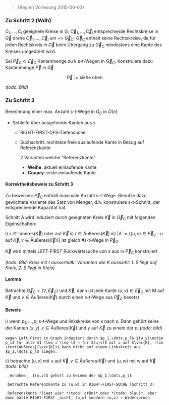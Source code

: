 > (Beginn Vorlesung 2015-06-03)

### Zu Schritt 2 (Wdh)

$C_1,\dots,C_l$ geeignete Kreise in G; $\vec{C}_1,\dots,\vec{C}_l$ entsprechende Rechtskreise in $\vec{G}$ drehe $\vec{C}_1,\dots,\vec{C}_l$ um ~> $\vec{G}_C$; $\vec{G}_C$ enthält keine Rechtskreise, da für jeden Rechtskreis in $\vec{G}$ beim Übergang zu $\vec{G}_C$ mindestens eine Kante des Kreises umgedreht wird.

Sei $\vec{P}_C \subset \vec{E}_C$ Kantenmenge zu k s-t-Wegen in $\vec{G}_C$. Konstruiere dazu Kantenmenge $\vec{P}$ in $\vec{G}$

$$ \vec{P} := \text{siehe oben}$$

*(todo: Bild)*


### Zu Schritt 3

Berechnung einer max. Anzahl s-t-Wege in $G_C$ in $O(n)$

- Schleife über ausgehende Kanten aus s
    - RIGHT-FIRST-DFS-Tiefensuche
    - Suchschritt: rechteste freie auslaufende Kante in Bezug auf Referenzkante
	    
		2 Varianten welche "Referenzkante"

		- **Weihe**: aktuell einlaufende Kante
		- **Coupry**: erste einlaufende Kante

#### Korrektheitsbeweis zu Schritt 3

Zu beweisen: $\vec{P}_C$ enthält maximale Anzahl s-t-Wege. Benutze dazu gewichtete Variante des Satz von Menger, d.h. konstruiere s-t-Schnitt, der entsprechende Kapazität hat.

Schnitt A wird induziert durch geeigneten Kreis $\vec{K}$ in $\vec{G}_C$ mit folgenden Eigenschaften:

i) $s\in \text{Inneres}(\vec{K})$ oder auf $\vec{K}$
ii) $t\in \text{Äußeres}(\vec{K})$
iii) $|A:=\{(u,v)\in \vec{E}_C: u \text{ auf }\vec{K}, v\in \text{Äußeres}(\vec{K})\}|$ ist gleich #s-t-Wege in $\vec{P}_C$

$\vec{K}$ wird mittels LEFT-FIRST Rückwärtssuche von s aus in $\vec{P}_C$ konstruiert

*(todo: Bild: Kreis mit t ausserhalb: Varianten wie K aussieht: 1. S liegt auf Kreis, 2. S liegt in Kreis)*

#### Lemma

Betrachte $\vec{G}_C = (V,\vec{E}_C)$ und $\vec{K}$, dann ist jede Kante $(u,v) \in \vec{E}_C$ mit M auf $\vec{K}$ und $v\in \text{Äußeres}(\vec{K})$ durch einen s-t-Wege aus $\vec{P}_C$ besetzt


#### Beweis

i) wenn $p_1,\dots,p_l$ s-t-Wege und linkskreise von s nach s. Dann gehört keine der Kanten $(x,y), x \in \text{Äußeres}(\vec{K})$ und y auf $\vec{K}$ zu einem der $p_i$ *(todo: bild)*

    wegen Left-First in Graph induziert durch $p_1,\dots,p_l$ $(u,y)\notin p_i$ für alle $1 \leq i \leq l$ ⇒ für $(u,v)$ mit u auf $\vec{K}, r\in \text{Äußeres}(\vec{K})$ kann nicht auf einem Linkskreis aus $p_1,\dots,p_l$ liegen.

 ii) betrachte $(u,v)$ mit u auf $\vec{K}, v \in \text{Äußeres}(\vec{K})$ und $(u,w)$ mit w auf $\vec{K}$ *(todo: bild)*

     _Annahme_: $(u,v)$ gehört zu keinem der $p_1,\dots,p_l$

	 betrachte Referenzkante zu (u,w) in RIGHT-FIRST-SUCHE (Schritt 3)

	 Referenzkante "liegt wie" *(todo: grün)* oder *(todo: blau)*, aber dann hätte RIGHT-FIRST _nicht_ (u,w) sondern (u,v) ⇒ Widerspruch
